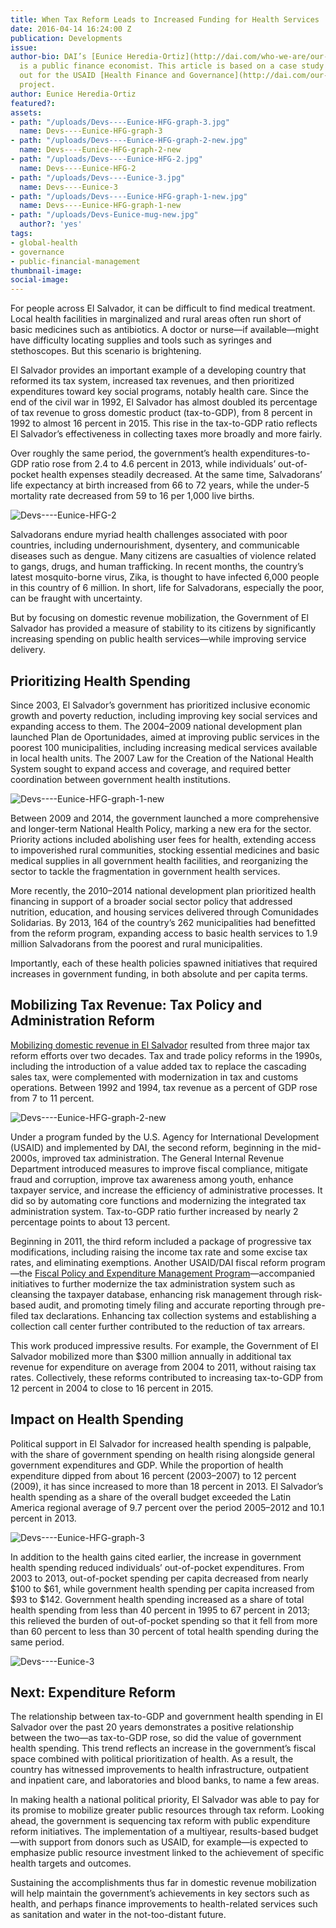 ```yaml
---
title: When Tax Reform Leads to Increased Funding for Health Services
date: 2016-04-14 16:24:00 Z
publication: Developments
issue: 
author-bio: DAI’s [Eunice Heredia-Ortiz](http://dai.com/who-we-are/our-team/eunice-heredia-ortiz)
  is a public finance economist. This article is based on a case study she carried
  out for the USAID [Health Finance and Governance](http://dai.com/our-work/projects/worldwide%E2%80%94health-finance-and-governance-0)
  project.
author: Eunice Heredia-Ortiz
featured?: 
assets:
- path: "/uploads/Devs----Eunice-HFG-graph-3.jpg"
  name: Devs----Eunice-HFG-graph-3
- path: "/uploads/Devs----Eunice-HFG-graph-2-new.jpg"
  name: Devs----Eunice-HFG-graph-2-new
- path: "/uploads/Devs----Eunice-HFG-2.jpg"
  name: Devs----Eunice-HFG-2
- path: "/uploads/Devs----Eunice-3.jpg"
  name: Devs----Eunice-3
- path: "/uploads/Devs----Eunice-HFG-graph-1-new.jpg"
  name: Devs----Eunice-HFG-graph-1-new
- path: "/uploads/Devs-Eunice-mug-new.jpg"
  author?: 'yes'
tags:
- global-health
- governance
- public-financial-management
thumbnail-image:
social-image:
---
```


For people across El Salvador, it can be difficult to find medical treatment. Local health facilities in marginalized and rural areas often run short of basic medicines such as antibiotics. A doctor or nurse—if available—might have difficulty locating supplies and tools such as syringes and stethoscopes. But this scenario is brightening.




El Salvador provides an important example of a developing country that reformed its tax system, increased tax revenues, and then prioritized expenditures toward key social programs, notably health care. Since the end of the civil war in 1992, El Salvador has almost doubled its percentage of tax revenue to gross domestic product (tax-to-GDP), from 8 percent in 1992 to almost 16 percent in 2015. This rise in the tax-to-GDP ratio reflects El Salvador’s effectiveness in collecting taxes more broadly and more fairly.

Over roughly the same period, the government’s health expenditures-to-GDP ratio rose from 2.4 to 4.6 percent in 2013, while individuals’ out-of-pocket health expenses steadily decreased. At the same time, Salvadorans’ life expectancy at birth increased from 66 to 72 years, while the under-5 mortality rate decreased from 59 to 16 per 1,000 live births.

![Devs----Eunice-HFG-2](/uploads/Devs----Eunice-HFG-2.jpg "Inside a public health clinic in El Salvador.") 

Salvadorans endure myriad health challenges associated with poor countries, including undernourishment, dysentery, and communicable diseases such as dengue. Many citizens are casualties of violence related to gangs, drugs, and human trafficking. In recent months, the country’s latest mosquito-borne virus, Zika, is thought to have infected 6,000 people in this country of 6 million. In short, life for Salvadorans, especially the poor, can be fraught with uncertainty. 

But by focusing on domestic revenue mobilization, the Government of El Salvador has provided a measure of stability to its citizens by significantly increasing spending on public health services—while improving service delivery.

## Prioritizing Health Spending

Since 2003, El Salvador’s government has prioritized inclusive economic growth and poverty reduction, including improving key social services and expanding access to them. The 2004–2009 national development plan launched Plan de Oportunidades, aimed at improving public services in the poorest 100 municipalities, including increasing medical services available in local health units. The 2007 Law for the Creation of the National Health System sought to expand access and coverage, and required better coordination between government health institutions.

![Devs----Eunice-HFG-graph-1-new](/uploads/Devs----Eunice-HFG-graph-1-new.jpg) 

Between 2009 and 2014, the government launched a more comprehensive and longer-term National Health Policy, marking a new era for the sector. Priority actions included abolishing user fees for health, extending access to impoverished rural communities, stocking essential medicines and basic medical supplies in all government health facilities, and reorganizing the sector to tackle the fragmentation in government health services.

More recently, the 2010–2014 national development plan prioritized health financing in support of a broader social sector policy that addressed nutrition, education, and housing services delivered through Comunidades Solidarias. By 2013, 164 of the country’s 262 municipalities had benefitted from the reform program, expanding access to basic health services to 1.9 million Salvadorans from the poorest and rural municipalities.
 
Importantly, each of these health policies spawned initiatives that required increases in government funding, in both absolute and per capita terms.  

## Mobilizing Tax Revenue: Tax Policy and Administration Reform

[Mobilizing domestic revenue in El Salvador](http://dai-global-developments.com/articles/long-term-fiscal-reform-takes-root-in-el-salvador-and-elsewhere/) resulted from three major tax reform efforts over two decades. Tax and trade policy reforms in the 1990s, including the introduction of a value added tax to replace the cascading sales tax, were complemented with modernization in tax and customs operations. Between 1992 and 1994, tax revenue as a percent of GDP rose from 7 to 11 percent.

![Devs----Eunice-HFG-graph-2-new](/uploads/Devs----Eunice-HFG-graph-2-new.jpg)

Under a program funded by the U.S. Agency for International Development (USAID) and implemented by DAI, the second reform, beginning in the mid-2000s, improved tax administration. The General Internal Revenue Department introduced measures to improve fiscal compliance, mitigate fraud and corruption, improve tax awareness among youth, enhance taxpayer service, and increase the efficiency of administrative processes. It did so by automating core functions and modernizing the integrated tax administration system. Tax-to-GDP ratio further increased by nearly 2 percentage points to about 13 percent. 

Beginning in 2011, the third reform included a package of progressive tax modifications, including raising the income tax rate and some excise tax rates, and eliminating exemptions. Another USAID/DAI fiscal reform program—the [Fiscal Policy and Expenditure Management Program](http://dai.com/our-work/projects/el-salvador%E2%80%94fiscal-policy-and-expenditure-management-program-fpemp)—accompanied initiatives to further modernize the tax administration system such as cleansing the taxpayer database, enhancing risk management through risk-based audit, and promoting timely filing and accurate reporting through pre-filed tax declarations. Enhancing tax collection systems and establishing a collection call center further contributed to the reduction of tax arrears. 

This work produced impressive results. For example, the Government of El Salvador mobilized more than $300 million annually in additional tax revenue for expenditure on average from 2004 to 2011, without raising tax rates. Collectively, these reforms contributed to increasing tax-to-GDP from 12 percent in 2004 to close to 16 percent in 2015.
  
## Impact on Health Spending

Political support in El Salvador for increased health spending is palpable, with the share of government spending on health rising alongside general government expenditures and GDP. While the proportion of health expenditure dipped from about 16 percent (2003–2007) to 12 percent (2009), it has since increased to more than 18 percent in 2013. El Salvador’s health spending as a share of the overall budget exceeded the Latin America regional average of 9.7 percent over the period 2005–2012 and 10.1 percent in 2013.

![Devs----Eunice-HFG-graph-3](/uploads/Devs----Eunice-HFG-graph-3.jpg) 

In addition to the health gains cited earlier, the increase in government health spending reduced individuals’ out-of-pocket expenditures. From 2003 to 2013, out-of-pocket spending per capita decreased from nearly $100 to $61, while government health spending per capita increased from $93 to $142. Government health spending increased as a share of total health spending from less than 40 percent in 1995 to 67 percent in 2013; this relieved the burden of out-of-pocket spending so that it fell from more than 60 percent to less than 30 percent of total health spending during the same period.

![Devs----Eunice-3](/uploads/Devs----Eunice-3.jpg "Launching systems for auditing and information technology in 2010 that would help boost the country’s tax revenues.")

## Next: Expenditure Reform

The relationship between tax-to-GDP and government health spending in El Salvador over the past 20 years demonstrates a positive relationship between the two—as tax-to-GDP rose, so did the value of government health spending. This trend reflects an increase in the government’s fiscal space combined with political prioritization of health. As a result, the country has witnessed improvements to health infrastructure, outpatient and inpatient care, and laboratories and blood banks, to name a few areas.

In making health a national political priority, El Salvador was able to pay for its promise to mobilize greater public resources through tax reform. Looking ahead, the government is sequencing tax reform with public expenditure reform initiatives. The implementation of a multiyear, results-based budget—with support from donors such as USAID, for example—is expected to emphasize public resource investment linked to the achievement of specific health targets and outcomes. 

Sustaining the accomplishments thus far in domestic revenue mobilization will help maintain the government’s achievements in key sectors such as health, and perhaps finance improvements to health-related services such as sanitation and water in the not-too-distant future.
